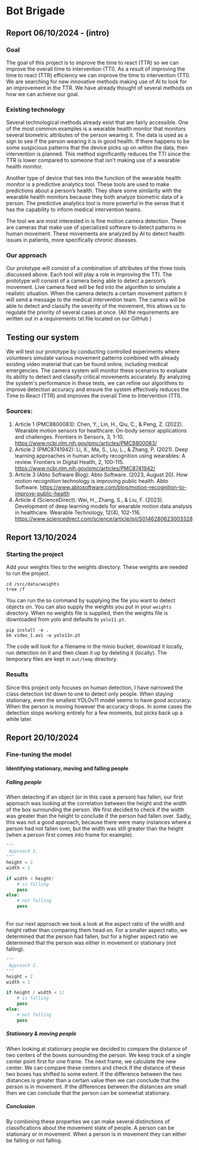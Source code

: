 # Bot Brigade

## Report 06/10/2024 - (intro)

### Goal
The goal of this project is to improve the time to react (TTR) so we can improve the overall time to intervention (TTI). As a result of improving the time to react (TTR) efficiency we can improve the time to intervention (TTI). We are searching for new innovative methods making use of AI to look for an improvement in the TTR. We have already thought of several methods on how we can achieve our goal. 

### Existing technology
Several technological methods already exist that are fairly accessible. One of the most common examples is a wearable health monitor that monitors several biometric attributes of the person wearing it. The data is used as a sign to see if the person wearing it is in good health. If there happens to be some suspicious patterns that the device picks up on within the data, then intervention is planned. This method significantly reduces the TTI since the TTR is lower compared to someone that isn't making use of a wearable health monitor. 

Another type of device that ties into the function of the wearable health monitor is a predictive analytics tool. These tools are used to make predictions about a person’s health. They share some similarity with the wearable health monitors because they both analyze biometric data of a person. The predictive analytics tool is more powerful in the sense that it has the capability to inform medical intervention teams. 

The tool we are most interested in is fine motion camera detection. These are cameras that make use of specialized software to detect patterns in human movement. These movements are analyzed by AI to detect health issues in patients, more specifically chronic diseases. 

### Our approach
Our prototype will consist of a combination of attributes of the three tools discussed above. Each tool will play a role in improving the TTI. The prototype will consist of a camera being able to detect a person’s movement. Live camera feed will be fed into the algorithm to simulate a realistic situation. When the camera detects a certain movement pattern it will send a message to the medical intervention team. The camera will be able to detect and classify the severity of the movement, this allows us to regulate the priority of several cases at once. (All the requirements are written out in a requirements txt file located on our GitHub )

## Testing our system
We will test our prototype by conducting controlled experiments where volunteers simulate various movement patterns combined with already existing video material that can be found online, including medical emergencies. The camera system will monitor these scenarios to evaluate its ability to detect and classify critical movements accurately. By analyzing the system's performance in these tests, we can refine our algorithms to improve detection accuracy and ensure the system effectively reduces the Time to React (TTR) and improves the overall Time to Intervention (TTI).

### Sources:
1. Article 1 (PMC8800083):
Chen, Y., Lin, H., Qiu, C., & Peng, Z. (2022). Wearable motion sensors for healthcare: On-body sensor applications and challenges. Frontiers in Sensors, 3, 1-10. https://www.ncbi.nlm.nih.gov/pmc/articles/PMC8800083/
2. Article 2 (PMC8741942):
Li, X., Ma, S., Liu, L., & Zhang, P. (2021). Deep learning approaches in human activity recognition using wearables: A review. Frontiers in Digital Health, 2, 100-115. https://www.ncbi.nlm.nih.gov/pmc/articles/PMC8741942/
3. Article 3 (Abto Software Blog):
Abto Software. (2023, August 20). How motion recognition technology is improving public health. Abto Software. https://www.abtosoftware.com/blog/motion-recognition-to-improve-public-health
4. Article 4 (ScienceDirect):
Wei, H., Zhang, S., & Liu, F. (2023). Development of deep learning models for wearable motion data analysis in healthcare. Wearable Technology, 12(4), 102-116. https://www.sciencedirect.com/science/article/pii/S0146280623003328

## Report 13/10/2024

### Starting the project

Add your weights files to the weights directory. These weights are needed to run the project.
```commandline
cd /src/data/weights 
tree /f
```

You can run the `bb` command by supplying the file you want to detect objects on. You can also supply the weights you put in your `weights` directory. When no weights file is supplied, then the weights file is downloaded from yolo and defaults to `yolo11.pt`.
```commandline
pip install -e .
bb video_1.avi -w yolo11n.pt 
```

The code will look for a filename in the minio bucket, download it locally, run detection on it and then clean it up by deleting it (locally). The temporary files are kept in `out/temp` directory.

### Results 

Since this project only focuses on human detection, I have narrowed the class detection list down to one to detect only people. When staying stationary, even the smallest YOLOv11 model seems to have good accuracy. When the person is moving however the accuracy drops. In some cases the detection stops working entirely for a few moments, but picks back up a while later.

## Report 20/10/2024

### Fine-tuning the model 

#### Identifying stationary, moving and falling people

##### Falling people
When detecting if an object (or in this case a person) has fallen, our first approach was looking at the correlation between the height and the width of the box surrounding the person. 
We first decided to check if the width was greater than the height to conclude if the person had fallen over. Sadly, this was not a good approach, because there were many instances where a person 
had not fallen over, but the width was still greater than the height (when a person first comes into frame for example). 
```python
"""
 Approach 1.
"""
height = 2
width = 1

if width > height:
    # is falling
    pass
else: 
    # not falling
    pass
```
\
For our next approach we took a look at the aspect ratio of the width and height rather than comparing them head on. For a smaller aspect ratio, we determined that the person had fallen, but for a higher aspect ratio we determined that the person was either in movement or stationary (not falling).
```python
"""
 Approach 2.
"""
height = 2
width = 1

if height / width < 1:
    # is falling
    pass
else: 
    # not falling
    pass
```

##### Stationary & moving people 
When looking at stationary people we decided to compare the distance of two centers of the boxes surrounding the person. We keep track of a single center point first for one frame. The next frame, we calculate the new center. We can compare these centers and check if the distance of these two boxes has shifted to some extent. 
If the difference between the two distances is greater than a certain value then we can conclude that the person is in movement. If the differences between the distances are small then we can conclude that the person can be somewhat stationary. 

##### Conclusion
By combining these properties we can make several distinctions of classifications about the movement state of people. A person can be stationary or in movement. When a person is in movement they can either be falling or not falling.  

